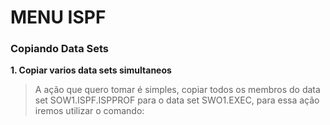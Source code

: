 # MENU ISPF

### Copiando Data Sets

**1. Copiar varios data sets simultaneos**
> A ação que quero tomar é simples, copiar todos os membros do data set SOW1.ISPF.ISPPROF para o data set SWO1.EXEC, para essa ação iremos utilizar o comando:


